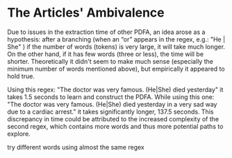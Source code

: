 # The Articles' Ambivalence

Due to issues in the extraction time of other PDFA, an idea arose as a hypothesis: after a branching (when an “or” appears in the regex, e.g.: "He | She" ) if the number of words (tokens) is very large, it will take much longer. On the other hand, if it has few words (three or less), the time will be shorter. Theoretically it didn't seem to make much sense (especially the minimum number of words mentioned above), but empirically it appeared to hold true.

Using this regex: "The doctor was very famous. (He|She) died yesterday" it takes 1.5 seconds to learn and construct the PDFA. While using this one: "The doctor was very famous. (He|She) died yesterday in a very sad way due to a cardiac arrest." it takes significantly longer, 137.5 seconds. This discrepancy in time could be attributed to the increased complexity of the second regex, which contains more words and thus more potential paths to explore.




try different words using almost the same regex